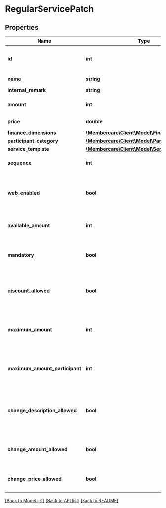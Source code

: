 # RegularServicePatch

## Properties
Name | Type | Description | Notes
------------ | ------------- | ------------- | -------------
**id** | **int** | The identification number of the service. | [optional] 
**name** | **string** | The name of the service | [optional] 
**internal_remark** | **string** |  | [optional] 
**amount** | **int** | The default amount for the service. | [optional] 
**price** | **double** | The price of the service | [optional] 
**finance_dimensions** | [**\Membercare\Client\Model\FinanceDimensions**](FinanceDimensions.md) |  | [optional] 
**participant_category** | [**\Membercare\Client\Model\ParticipantCategory**](ParticipantCategory.md) |  | [optional] 
**service_template** | [**\Membercare\Client\Model\ServiceTemplate**](ServiceTemplate.md) |  | [optional] 
**sequence** | **int** | The ordering sequence of the service | [optional] 
**web_enabled** | **bool** | Indicates whether or not to display the service on web. | [optional] 
**available_amount** | **int** | The avaliable amount for the service. | [optional] 
**mandatory** | **bool** | Indicates whether or not the service is mandatory, | [optional] 
**discount_allowed** | **bool** | Indicates whether or not discount is allowed on the service. | [optional] 
**maximum_amount** | **int** | The maximum amount that is available for the service. | [optional] 
**maximum_amount_participant** | **int** | The maximum amount that is available for each participant. | [optional] 
**change_description_allowed** | **bool** | Indicates whether or not the description of the service is editable. | [optional] 
**change_amount_allowed** | **bool** | Indicates whether or not the amount is editable. | [optional] 
**change_price_allowed** | **bool** | Indicates whether or not the price is editable. | [optional] 

[[Back to Model list]](../../README.md#documentation-for-models) [[Back to API list]](../../README.md#documentation-for-api-endpoints) [[Back to README]](../../README.md)

